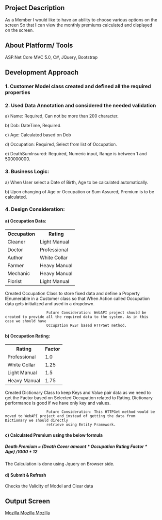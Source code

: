 <h2>Project Description</h2>

As a Member I would like to have an ability to choose various options on the screen  So that I can view the monthly premiums calculated and displayed on the screen.

<h2>About Platform/ Tools</h2>
ASP.Net Core MVC 5.0, C#, JQuery, Bootstrap

<h2>Development Approach</h2>

<h3>1. Customer Model class created and defined all the required properties</h3>

<h3>2. Used Data Annotation and considered the needed validation</h3>

   <p>a) Name: Required, Can not be more than 200 character.</p>
   <p>b) Dob: DateTime, Required.</p>
   <p>c) Age: Calculated based on Dob</p>
   <p>d) Occupation: Required, Select from list of Occupation.</p>
   <p>e) DeathSumInsured: Required, Numeric input, Range is between 1 and 500000000.</p>
   
<h3>3. Business Logic:</h3>

   <p>a) When User select a Date of Birth, Age to be calculated automatically.</p>
   <p>b) Upon changing of Age or Occupation or Sum Assured, Premium is to be calculated.</p>

<h3>4. Design Consideration:</h3>

   <p><h4>a) Occupation Data: </h4>
                      <table>
                         <th>Occupation</th>
                         <th>Rating</th>
                         <tr>
                            <td>Cleaner</td>
                            <td>Light Manual</td>
                         </tr>
                         <tr>
                            <td>Doctor</td>
                            <td>Professional</td>
                         </tr>
                         <tr>
                            <td>Author</td>
                            <td>White Collar</td>
                         </tr>
                         <tr>
                            <td>Farmer</td>
                            <td>Heavy Manual</td>
                         </tr>
                         <tr>
                            <td>Mechanic</td>
                            <td>Heavy Manual</td>
                         </tr>
                           <tr>
                            <td>Florist</td>
                            <td>Light Manual</td>
                         </tr>
                      </table>
                </p>
                <p>
                       Created Occupation Class to store fixed data and define a Property IEnumerable<Occupation> in a Customer class so that When Action called 
                       Occupation data gets initialized and used in a dropdown.</p>
                       
                       Future Consideration: WebAPI project should be created to provide all the required data to the system. As in this case we should have 
                       Occupation REST based HTTPGet method.
  
   <p><h4>b) Occupation Rating: </h4>
                <table>
                         <th>Rating</th>
                         <th>Factor</th>
                         <tr>
                            <td>Professional</td>
                            <td>1.0</td>
                         </tr>
                         <tr>
                            <td>White Collar</td>
                            <td>1.25</td>
                         </tr>
                         <tr>
                            <td>Light Manual</td>
                            <td>1.5</td>
                         </tr>
                         <tr>
                            <td>Heavy Manual</td>
                            <td>1.75</td>
                         </tr>
                         </table>
                         </p>
                         <p>
                       Created Dictionary Class to keep Keys and Value pair data as we need to get the Factor based on Selected Occupation related to Rating. 
                       Dictionary performance is good if we have only key and values.</p>
                       
                       Future Consideration: This HTTPGet method would be moved to WebAPI project and instead of getting the data from Dictionary we should directly 
                       retrieve using Entity Framework.
                       
   <p><h4>c) Calculated Premium using the below formula</h4>
        <h5>
         Death Premium = (Death Cover amount * Occupation Rating Factor * Age) /1000 * 12
        </h5>         
         The Calculation is done using Jquery on Browser side.
   </p>

   <p><h4>d) Submit & Refresh</h4>
         Checks the Validity of Model and Clear data
   </p>

<h2>Output Screen</h2>
<a href="p1.jpg">
  Mozilla
</a>
<a href="p2.jpg">
  Mozilla
</a>
<a href="p3.jpg">
  Mozilla
</a>
